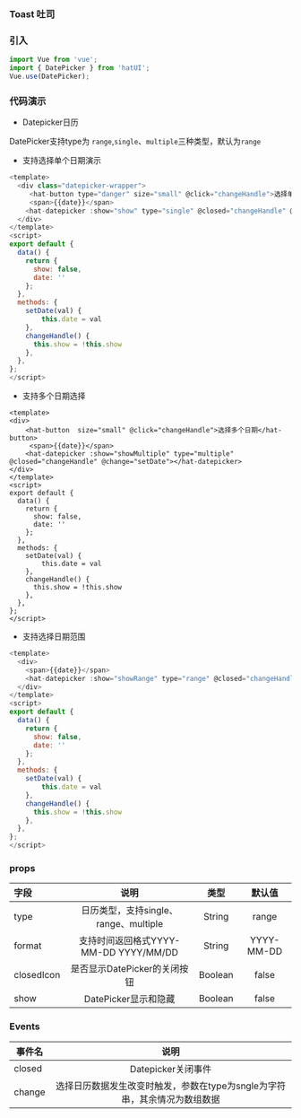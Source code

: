 ### Toast 吐司

### 引入

```js
import Vue from 'vue';
import { DatePicker } from 'hatUI';
Vue.use(DatePicker);
```

### 代码演示

- Datepicker日历

DatePicker支持type为 `range`,`single`、`multiple`三种类型，默认为`range`

- 支持选择单个日期演示
```js
<template>
  <div class="datepicker-wrapper">
     <hat-button type="danger" size="small" @click="changeHandle">选择单个日期</hat-button>
     <span>{{date}}</span>
    <hat-datepicker :show="show" type="single" @closed="changeHandle" @change="setDate"></hat-datepicker>
  </div>
</template>
<script>
export default {
  data() {
    return {
      show: false,
      date: ''
    };
  },
  methods: {
    setDate(val) {
        this.date = val
    },
    changeHandle() {
      this.show = !this.show
    },
  },
};
</script>
```
- 支持多个日期选择

```vue
<template>
<div>
    <hat-button  size="small" @click="changeHandle">选择多个日期</hat-button>
     <span>{{date}}</span>
    <hat-datepicker :show="showMultiple" type="multiple" @closed="changeHandle" @change="setDate"></hat-datepicker>
</div>
</template>
<script>
export default {
  data() {
    return {
      show: false,
      date: ''
    };
  },
  methods: {
    setDate(val) {
        this.date = val
    },
    changeHandle() {
      this.show = !this.show
    },
  },
};
</script>
```
- 支持选择日期范围

```js
<template>
  <div>
    <span>{{date}}</span>
    <hat-datepicker :show="showRange" type="range" @closed="changeHandle" @change="setDate"></hat-datepicker>
  </div>
</template>
<script>
export default {
  data() {
    return {
      show: false,
      date: ''
    };
  },
  methods: {
    setDate(val) {
        this.date = val
    },
    changeHandle() {
      this.show = !this.show
    },
  },
};
</script>

```

### props

| 字段    | 说明    | 类型 |默认值|
| :------------- |:-------------:| :-----:|:-------:|
| type  | 日历类型，支持single、range、multiple | String |range|
| format  | 支持时间返回格式YYYY-MM-DD YYYY/MM/DD   |  String |YYYY-MM-DD|
| closedIcon | 是否显示DatePicker的关闭按钮   | Boolean| false|
|show|DatePicker显示和隐藏|Boolean|false|

### Events

| 事件名    | 说明   |
| ------------- |:-------------:|
| closed  | Datepicker关闭事件 | 
| change  |  选择日历数据发生改变时触发，参数在type为sngle为字符串，其余情况为数组数据 | 

<ClientOnly>
  <demo componentName="switch" />
</ClientOnly>

